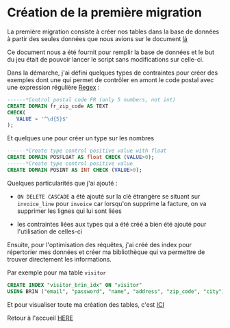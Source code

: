# Création de la première migration

La première migration consiste à créer nos tables dans la base de données à partir des seules données que nous avions sur le document [là](../data/seeding_v1.sql)

Ce document nous a été fournit pour remplir la base de données et le but du jeu était de pouvoir lancer le script sans modifications sur celle-ci.

Dans la démarche, j'ai défini quelques types de contraintes pour créer des exemples dont une qui permet de contrôler en amont le code postal avec une expression régulière [Regex](https://fr.wikipedia.org/wiki/Expression_r%C3%A9guli%C3%A8re) :

```sql
------*Control postal code FR (only 5 numbers, not int)
CREATE DOMAIN fr_zip_code AS TEXT
CHECK(
   VALUE ~ '^\d{5}$'
);

```

Et quelques une pour créer un type sur les nombres 

```sql
------*Create type control positive value with float
CREATE DOMAIN POSFLOAT AS float CHECK (VALUE>0);
------*Create type control positive value
CREATE DOMAIN POSINT AS INT CHECK (VALUE>0);
```

Quelques particularités que j'ai ajouté :

- `ON DELETE CASCADE` a été ajouté sur la clé étrangère se situant sur `invoice_line` pour `invoice` car lorsqu'on supprime la facture, on va supprimer les lignes qui lui sont liées

- les contraintes liées aux types qui a été créé a bien été ajouté pour l'utilisation de celles-ci

Ensuite, pour l'optimisation des réquêtes, j'ai créé des index pour répertorier mes données et créer ma bibliothèque qui va permettre de trouver directement les informations.

Par exemple pour ma table `visitor`

```sql
CREATE INDEX "visitor_brin_idx" ON "visitor" 
USING BRIN ("email", "password", "name", "address", "zip_code", "city");
```
Et pour visualiser toute ma création des tables, c'est [ICI](../migrations/deploy/ofact_v1.sql)

Retour à l'accueil [HERE](../README.md)